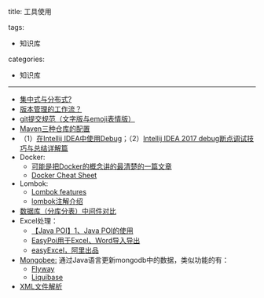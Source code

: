 title: 工具使用

tags:
  - 知识库

categories:
  - 知识库

---
- [集中式与分布式?](https://github.com/CyC2018/CS-Notes/blob/master/docs/notes/Git.md#%E9%9B%86%E4%B8%AD%E5%BC%8F%E4%B8%8E%E5%88%86%E5%B8%83%E5%BC%8F)
- [版本管理的工作流？](https://github.com/CyC2018/CS-Notes/blob/master/docs/notes/Git.md#%E5%B7%A5%E4%BD%9C%E6%B5%81)
- [git提交规范（文字版与emoji表情版）](https://blog.csdn.net/momDIY/article/details/80507684)
- [Maven三种仓库的配置](https://www.cnblogs.com/wangzhongqiu/p/8169372.html)
- （1）[在Intellij IDEA中使用Debug](https://www.cnblogs.com/chiangchou/p/idea-debug.html)；（2）[Intellij IDEA 2017 debug断点调试技巧与总结详解篇](https://blog.csdn.net/qq_27093465/article/details/64124330)
- Docker:
	- [可能是把Docker的概念讲的最清楚的一篇文章](https://www.imooc.com/article/39147)
	- [Docker Cheat Sheet](https://github.com/wsargent/docker-cheat-sheet/tree/master/zh-cn)
- Lombok:
	- [Lombok features](https://projectlombok.org/features/all)
	- [lombok注解介绍](https://blog.csdn.net/sunsfan/article/details/53542374)
- [数据库（分库分表）中间件对比](https://www.cnblogs.com/wangzhongqiu/p/7100332.html)
- Excel处理：
	- [【Java POI】1、Java POI的使用](https://www.cnblogs.com/wangzhongqiu/p/7428733.html)
	- [EasyPoi用于Excel、Word导入导出](http://easypoi.mydoc.io/#text_221144)
	- [easyExcel，阿里出品](https://www.toutiao.com/i6620375695698690573/)
- [Mongobee:](https://github.com/mongobee/mongobee) 通过Java语言更新mongodb中的数据，类似功能的有：
  - [Flyway](https://flywaydb.org/)
  - [Liquibase](https://github.com/liquibase)
- [XML文件解析](https://www.cnblogs.com/wangzhongqiu/p/6402940.html)